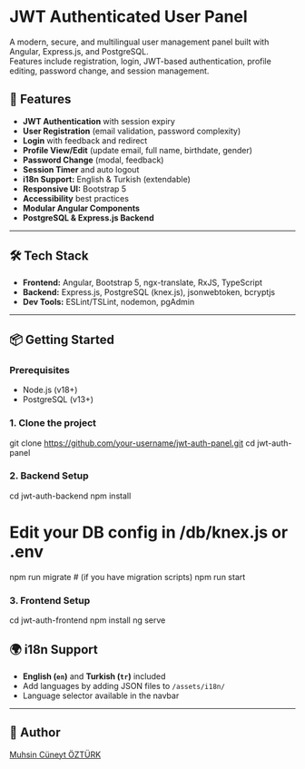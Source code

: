 # JWT Authenticated User Panel

A modern, secure, and multilingual user management panel built with Angular, Express.js, and PostgreSQL.  
Features include registration, login, JWT-based authentication, profile editing, password change, and session management.

## 🚀 Features

- **JWT Authentication** with session expiry
- **User Registration** (email validation, password complexity)
- **Login** with feedback and redirect
- **Profile View/Edit** (update email, full name, birthdate, gender)
- **Password Change** (modal, feedback)
- **Session Timer** and auto logout
- **i18n Support:** English & Turkish (extendable)
- **Responsive UI:** Bootstrap 5
- **Accessibility** best practices
- **Modular Angular Components**
- **PostgreSQL & Express.js Backend**

---

## 🛠️ Tech Stack

- **Frontend:** Angular, Bootstrap 5, ngx-translate, RxJS, TypeScript
- **Backend:** Express.js, PostgreSQL (knex.js), jsonwebtoken, bcryptjs
- **Dev Tools:** ESLint/TSLint, nodemon, pgAdmin

---

## 📦 Getting Started

### Prerequisites

- Node.js (v18+)
- PostgreSQL (v13+)

### 1. Clone the project

git clone https://github.com/your-username/jwt-auth-panel.git
cd jwt-auth-panel

### 2. Backend Setup

cd jwt-auth-backend
npm install
# Edit your DB config in /db/knex.js or .env
npm run migrate    # (if you have migration scripts)
npm run start

### 3. Frontend Setup

cd jwt-auth-frontend
npm install
ng serve

## 🌍 i18n Support

- **English (`en`)** and **Turkish (`tr`)** included
- Add languages by adding JSON files to `/assets/i18n/`
- Language selector available in the navbar

---

## 👤 Author

[Muhsin Cüneyt ÖZTÜRK](https://github.com/mcuneytozturkc)
